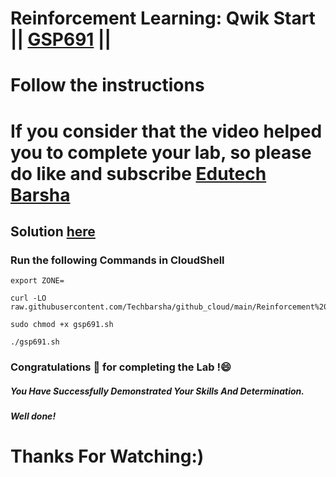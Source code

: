 # Reinforcement Learning: Qwik Start || [GSP691](https://www.cloudskillsboost.google/focuses/10285?parent=catalog) ||
# Follow the instructions

# If you consider that the video helped you to complete your lab, so please do like and subscribe [Edutech Barsha](https://www.youtube.com/@edutechbarsha)
## Solution [here](https://youtu.be/MPF8tYDscPs)

### Run the following Commands in CloudShell
```
export ZONE=
```
```
curl -LO raw.githubusercontent.com/Techbarsha/github_cloud/main/Reinforcement%20Learning%3A%20Qwik%20Start/gsp691.sh

sudo chmod +x gsp691.sh

./gsp691.sh
```
### Congratulations 🎉 for completing the Lab !😄

##### *You Have Successfully Demonstrated Your Skills And Determination.*

#### *Well done!*

# Thanks For Watching:)
